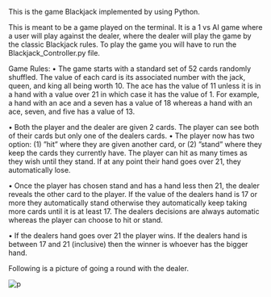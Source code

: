 This is the game Blackjack implemented by using Python.

This is meant to be a game played on the terminal. It is a 1 vs AI game where a user will play against the dealer, where the dealer will play the game by the classic Blackjack rules. To play the game you will have to run the Blackjack_Controller.py file. 

Game Rules:
• The game starts with a standard set of 52 cards randomly shuffled. The value of each card is its associated number with the jack, queen, and king all being worth 10. The ace has the value of 11 unless it is in a hand with a value over 21 in which case it has the value of 1. For example, a hand with an ace and a seven has a value of 18 whereas a hand with an ace, seven, and five has a value of 13. 

• Both the player and the dealer are given 2 cards. The player can see both of their cards but only one of the dealers cards.
• The player now has two option: (1) ”hit” where they are given another card, or (2) ”stand” where they keep the cards they currently have. The player can hit as many times as they wish until they stand. If at any point their hand goes over 21, they automatically lose.

• Once the player has chosen stand and has a hand less then 21, the dealer reveals the other card to
the player. If the value of the dealers hand is 17 or more they automatically stand otherwise they
automatically keep taking more cards until it is at least 17. The dealers decisions are always automatic
whereas the player can choose to hit or stand.

• If the dealers hand goes over 21 the player wins. If the dealers hand is between 17 and 21 (inclusive) then the winner is whoever has the bigger hand.

Following is a picture of going a round with the dealer.

![p](https://user-images.githubusercontent.com/35476666/125219827-65fe8a80-e27a-11eb-860b-249817e5f0b2.PNG)

